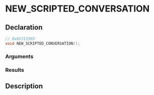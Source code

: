 # NEW_SCRIPTED_CONVERSATION

## Declaration
```cpp
// 0x6C213305
void NEW_SCRIPTED_CONVERSATION();
```

### Arguments

### Results

## Description
